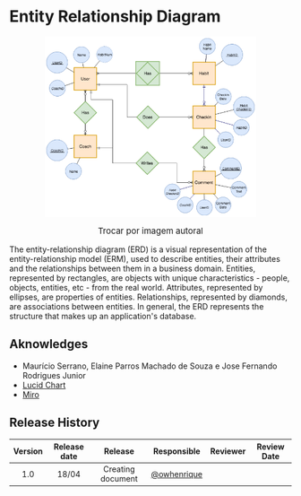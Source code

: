 # Entity Relationship Diagram

<img style="max-width:75%; display:block; margin-right: auto; margin-left:auto" src="/assets/erd/erd-model.png"/>
<p style="text-align:center; font-size:15px">Trocar por imagem autoral</p>

The entity-relationship diagram (ERD) is a visual representation of the entity-relationship model (ERM), used to describe entities, their attributes and the relationships between them in a business domain. Entities, represented by rectangles, are objects with unique characteristics - people, objects, entities, etc - from the real world. Attributes, represented by ellipses, are properties of entities. Relationships, represented by diamonds, are associations between entities. In general, the ERD represents the structure that makes up an application's database.

## Aknowledges

- Maurício Serrano, Elaine Parros Machado de Souza e Jose Fernando Rodrigues Junior
- [Lucid Chart](https://www.lucidchart.com/pages/er-diagrams)
- [Miro](https://miro.com/diagramming/what-is-an-er-diagram/)

## Release History

|  Version  | Release date | Release | Responsible | Reviewer | Review Date |
| :---: | :---: | :---: | :---: | :---: | :---: |
| 1.0 | 18/04 | Creating document | [@owhenrique](https://github.com/owhenrique) |  |  |